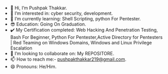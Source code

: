 - 👋 Hi, I’m Pushpak Thakkar.
- 👀 I’m interested in: cyber security, development.
- 🌱 I’m currently learning: Shell Scripting, python For Pentester.
- 😎 Education: Going On Graduation.
- ✔️ My Certification completed: Web Hacking And Penetration Testing, Bash For Beginner, Python For Pentester,Active Directory for Pentesters | Red Teaming on Windows Domains, Windows and Linux Privilege Escalation 
- 💞️ I’m looking to collaborate on: My REPOSITORE.
- 📫 How to reach me:- pushpakthakkar219@gmail.com.
- 😄 Pronouns: He/Him.



<!---
Root-cyber-expert/Root-cyber-expert is a ✨ special ✨ repository because its `README.md` (this file) appears on your GitHub profile.
You can click the Preview link to take a look at your changes.
--->
